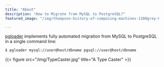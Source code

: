 ```yaml
---
title: "About"
description: "How to Migrate from MySQL to PostgreSQL?"
featured_image: "/img/thompson-history-of-composing-machines-1200grey-0078-wicks-rotary-typecaster-crop-4026x4224-scale-1024x1074.jpg"

---
```


[pgloader](http://pgloader.io) implements fully automated migration from
MySQL to PostgreSQL in a single command line:

~~~ bash
$ pgloader mysql://user@host/dbname pgsql://user@host/dbname
~~~

{{< figure src="/img/TypeCaster.jpg"
         title="A Type Caster" >}}


